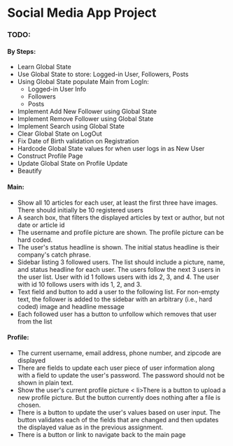 # Social Media App Project

### TODO:

#### By Steps:
- Learn Global State
- Use Global State to store: Logged-in User, Followers, Posts
- Using Global State populate Main from LogIn:
    - Logged-in User Info
    - Followers
    - Posts
- Implement Add New Follower using Global State
- Implement Remove Follower using Global State
- Implement Search using Global State
- Clear Global State on LogOut
- Fix Date of Birth validation on Registration
- Hardcode Global State values for when user logs in as New User
- Construct Profile Page
- Update Global State on Profile Update
- Beautify


#### Main:
- Show all 10 articles for each user, at least the first three have images. There should initially be 10 registered users
- A search box, that filters the displayed articles by text or author, but not date or article id
- The username and profile picture are shown. The profile picture can be hard coded.
- The user's status headline is shown. The initial status headline is their company's catch phrase.
- Sidebar listing 3 followed users. The list should include a picture, name, and status headline for each user. The users follow the next 3 users in the user list. User with id 1 follows users with ids 2, 3, and 4. The user with id 10 follows users with ids 1, 2, and 3.
- Text field and button to add a user to the following list. For non-empty text, the follower is added to the sidebar with an arbitrary (i.e., hard coded) image and headline message
- Each followed user has a button to unfollow which removes that user from the list

#### Profile:
- The current username, email address, phone number, and zipcode are displayed
- There are fields to update each user piece of user information along with a field to update the user's password. The password should not be shown in plain text.
- Show the user's current profile picture
< li>There is a button to upload a new profile picture. But the button currently does nothing after a file is chosen.
- There is a button to update the user's values based on user input. The button validates each of the fields that are changed and then updates the displayed value as in the previous assignment.
- There is a button or link to navigate back to the main page
